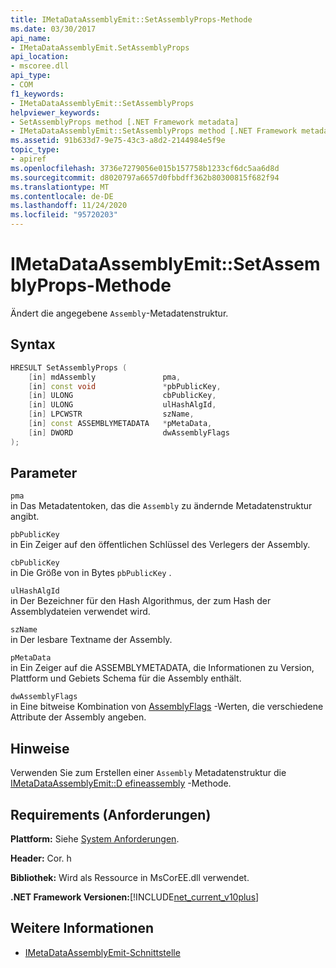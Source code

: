 ```yaml
---
title: IMetaDataAssemblyEmit::SetAssemblyProps-Methode
ms.date: 03/30/2017
api_name:
- IMetaDataAssemblyEmit.SetAssemblyProps
api_location:
- mscoree.dll
api_type:
- COM
f1_keywords:
- IMetaDataAssemblyEmit::SetAssemblyProps
helpviewer_keywords:
- SetAssemblyProps method [.NET Framework metadata]
- IMetaDataAssemblyEmit::SetAssemblyProps method [.NET Framework metadata]
ms.assetid: 91b633d7-9e75-43c3-a8d2-2144984e5f9e
topic_type:
- apiref
ms.openlocfilehash: 3736e7279056e015b157758b1233cf6dc5aa6d8d
ms.sourcegitcommit: d8020797a6657d0fbbdff362b80300815f682f94
ms.translationtype: MT
ms.contentlocale: de-DE
ms.lasthandoff: 11/24/2020
ms.locfileid: "95720203"
---
```

# <a name="imetadataassemblyemitsetassemblyprops-method"></a>IMetaDataAssemblyEmit::SetAssemblyProps-Methode

Ändert die angegebene `Assembly`-Metadatenstruktur.  
  
## <a name="syntax"></a>Syntax  
  
```cpp  
HRESULT SetAssemblyProps (  
    [in] mdAssembly               pma,  
    [in] const void               *pbPublicKey,  
    [in] ULONG                    cbPublicKey,  
    [in] ULONG                    ulHashAlgId,  
    [in] LPCWSTR                  szName,  
    [in] const ASSEMBLYMETADATA   *pMetaData,  
    [in] DWORD                    dwAssemblyFlags  
);  
```  
  
## <a name="parameters"></a>Parameter  

 `pma`  
 in Das Metadatentoken, das die `Assembly` zu ändernde Metadatenstruktur angibt.  
  
 `pbPublicKey`  
 in Ein Zeiger auf den öffentlichen Schlüssel des Verlegers der Assembly.  
  
 `cbPublicKey`  
 in Die Größe von in Bytes `pbPublicKey` .  
  
 `ulHashAlgId`  
 in Der Bezeichner für den Hash Algorithmus, der zum Hash der Assemblydateien verwendet wird.  
  
 `szName`  
 in Der lesbare Textname der Assembly.  
  
 `pMetaData`  
 in Ein Zeiger auf die ASSEMBLYMETADATA, die Informationen zu Version, Plattform und Gebiets Schema für die Assembly enthält.  
  
 `dwAssemblyFlags`  
 in Eine bitweise Kombination von [AssemblyFlags](assemblyflags-enumeration.md) -Werten, die verschiedene Attribute der Assembly angeben.  
  
## <a name="remarks"></a>Hinweise  

 Verwenden Sie zum Erstellen einer `Assembly` Metadatenstruktur die [IMetaDataAssemblyEmit::D efineassembly](imetadataassemblyemit-defineassembly-method.md) -Methode.  
  
## <a name="requirements"></a>Requirements (Anforderungen)  

 **Plattform:** Siehe [System Anforderungen](../../get-started/system-requirements.md).  
  
 **Header:** Cor. h  
  
 **Bibliothek:** Wird als Ressource in MsCorEE.dll verwendet.  
  
 **.NET Framework Versionen:**[!INCLUDE[net_current_v10plus](../../../../includes/net-current-v10plus-md.md)]  
  
## <a name="see-also"></a>Weitere Informationen

- [IMetaDataAssemblyEmit-Schnittstelle](imetadataassemblyemit-interface.md)
